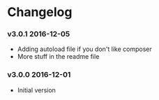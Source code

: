 # Changelog

### v3.0.1 2016-12-05

- Adding autoload file if you don't like composer
- More stuff in the readme file

### v3.0.0 2016-12-01

- Initial version